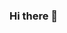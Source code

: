 ### Hi there 👋

<!--
This is a mandatory 'About me!' file!
- 💻 C/C++ Programmer - C++11 <=> C++23
- 🧊 Blender hobbyist
-->
